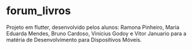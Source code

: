 # forum_livros

Projeto em flutter, desenvolvido pelos alunos: Ramona Pinheiro, Maria Eduarda Mendes, Bruno Cardoso, Vinícius Godoy e Vitor Januario para a matéria de Desenvolvimento para Dispositivos Móveis.
